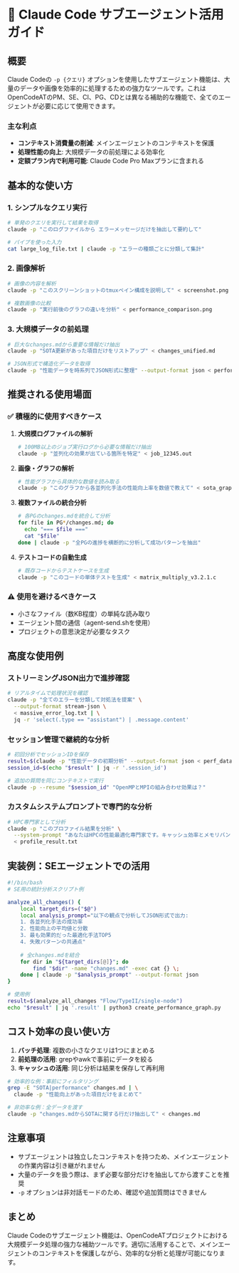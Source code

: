 # 🤖 Claude Code サブエージェント活用ガイド

## 概要

Claude Codeの `-p {クエリ}` オプションを使用したサブエージェント機能は、大量のデータや画像を効率的に処理するための強力なツールです。これはOpenCodeATのPM、SE、CI、PG、CDとは異なる補助的な機能で、全てのエージェントが必要に応じて使用できます。

### 主な利点
- **コンテキスト消費量の削減**: メインエージェントのコンテキストを保護
- **処理性能の向上**: 大規模データの前処理による効率化
- **定額プラン内で利用可能**: Claude Code Pro Maxプランに含まれる

## 基本的な使い方

### 1. シンプルなクエリ実行
```bash
# 単発のクエリを実行して結果を取得
claude -p "このログファイルから エラーメッセージだけを抽出して要約して"

# パイプを使った入力
cat large_log_file.txt | claude -p "エラーの種類ごとに分類して集計"
```

### 2. 画像解析
```bash
# 画像の内容を解析
claude -p "このスクリーンショットのtmuxペイン構成を説明して" < screenshot.png

# 複数画像の比較
claude -p "実行前後のグラフの違いを分析" < performance_comparison.png
```

### 3. 大規模データの前処理
```bash
# 巨大なchanges.mdから重要な情報だけ抽出
claude -p "SOTA更新があった項目だけをリストアップ" < changes_unified.md

# JSON形式で構造化データを取得
claude -p "性能データを時系列でJSON形式に整理" --output-format json < performance_logs.txt
```

## 推奨される使用場面

### ✅ 積極的に使用すべきケース

1. **大規模ログファイルの解析**
   ```bash
   # 100MB以上のジョブ実行ログから必要な情報だけ抽出
   claude -p "並列化の効果が出ている箇所を特定" < job_12345.out
   ```

2. **画像・グラフの解析**
   ```bash
   # 性能グラフから具体的な数値を読み取る
   claude -p "このグラフから各並列化手法の性能向上率を数値で教えて" < sota_graph.png
   ```

3. **複数ファイルの統合分析**
   ```bash
   # 各PGのchanges.mdを統合して分析
   for file in PG*/changes.md; do
     echo "=== $file ===" 
     cat "$file"
   done | claude -p "全PGの進捗を横断的に分析して成功パターンを抽出"
   ```

4. **テストコードの自動生成**
   ```bash
   # 既存コードからテストケースを生成
   claude -p "このコードの単体テストを生成" < matrix_multiply_v3.2.1.c
   ```

### ⚠️ 使用を避けるべきケース

- 小さなファイル（数KB程度）の単純な読み取り
- エージェント間の通信（agent-send.shを使用）
- プロジェクトの意思決定が必要なタスク

## 高度な使用例

### ストリーミングJSON出力で進捗確認
```bash
# リアルタイムで処理状況を確認
claude -p "全てのエラーを分類して対処法を提案" \
  --output-format stream-json \
  < massive_error_log.txt | \
  jq -r 'select(.type == "assistant") | .message.content'
```

### セッション管理で継続的な分析
```bash
# 初回分析でセッションIDを保存
result=$(claude -p "性能データの初期分析" --output-format json < perf_data.csv)
session_id=$(echo "$result" | jq -r '.session_id')

# 追加の質問を同じコンテキストで実行
claude -p --resume "$session_id" "OpenMPとMPIの組み合わせ効果は？"
```

### カスタムシステムプロンプトで専門的な分析
```bash
# HPC専門家として分析
claude -p "このプロファイル結果を分析" \
  --system-prompt "あなたはHPCの性能最適化専門家です。キャッシュ効率とメモリバンド幅に注目して分析してください。" \
  < profile_result.txt
```

## 実装例：SEエージェントでの活用

```bash
#!/bin/bash
# SE用の統計分析スクリプト例

analyze_all_changes() {
    local target_dirs=("$@")
    local analysis_prompt="以下の観点で分析してJSON形式で出力:
    1. 各並列化手法の成功率
    2. 性能向上の平均値と分散
    3. 最も効果的だった最適化手法TOP5
    4. 失敗パターンの共通点"
    
    # 全changes.mdを結合
    for dir in "${target_dirs[@]}"; do
        find "$dir" -name "changes.md" -exec cat {} \;
    done | claude -p "$analysis_prompt" --output-format json
}

# 使用例
result=$(analyze_all_changes "Flow/TypeII/single-node")
echo "$result" | jq '.result' | python3 create_performance_graph.py
```

## コスト効率の良い使い方

1. **バッチ処理**: 複数の小さなクエリは1つにまとめる
2. **前処理の活用**: grepやawkで事前にデータを絞る
3. **キャッシュの活用**: 同じ分析は結果を保存して再利用

```bash
# 効率的な例：事前にフィルタリング
grep -E "SOTA|performance" changes.md | \
  claude -p "性能向上があった項目だけをまとめて"

# 非効率な例：全データを渡す
claude -p "changes.mdからSOTAに関する行だけ抽出して" < changes.md
```

## 注意事項

- サブエージェントは独立したコンテキストを持つため、メインエージェントの作業内容は引き継がれません
- 大量のデータを扱う際は、まず必要な部分だけを抽出してから渡すことを推奨
- `-p` オプションは非対話モードのため、確認や追加質問はできません

## まとめ

Claude Codeのサブエージェント機能は、OpenCodeATプロジェクトにおける大規模データ処理の強力な補助ツールです。適切に活用することで、メインエージェントのコンテキストを保護しながら、効率的な分析と処理が可能になります。